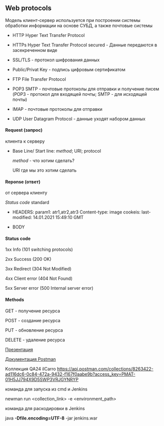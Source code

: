 ## Web protocols

Модель клиент-сервер используется при построении системы обработки информации на основе СУБД, а также почтовые системы

- HTTP Hyper Text Transfer Protocol

- HTTPs Hyper Text Transfer Protocol secured - Данные передаются в засекреченном виде

- SSL/TLS -  протокол шифрования данных

- Public/Privat Key  - подпись цифровым сертификатом

- FTP File Transfer Protocol

- POP3 SMTP - почтовые протоколы для отправки и получение писем (POP3 - протокол для входящей почты; SMTP - для исходящей почты)

- IMAP - почтовые протоколы для отправки

- UDP User Datagram Protocol - данные уходят набором данных

#### Request (запрос)
клиента к серверу

- Base Line/ Start line: *method*; URI; protocol

  *method* - что хотим сделать?

  URI где мы это хотим сделать

#### Reponse (ответ)
от сервера клиенту

*Status code* standard

- HEADERS:
  param1: atr1,atr2,atr3
  Content-type: image
  cookeis:
  last-modified: 14.01.2021 15:49:10 GMT

- BODY

#### Status code

1хх Info (101 switching protocols)

2хх Success (200 OK)

3хх Redirect (304 Not Modified)

4хх Client error (404 Not Found)

5хх Server error (500 Internal server error)

#### Methods

GET - получение ресурса

POST - создание ресурса

PUT - обновление ресурса

DELETE - удаление ресурса

[Презентация](https://docs.google.com/presentation/d/15qWmTQ3nE_SShPUHDi08SH_RIFWvw56B/edit?usp=sharing&ouid=100462493827587974016&rtpof=true&sd=true)

[Документация Postman](https://learning.postman.com/docs/introduction/overview/)

Kоллекция QA24 ilCarro https://api.postman.com/collections/8263422-ad116dc6-0c84-472a-9432-f167f0aabe9b?access_key=PMAT-01H5JJ794X9D5SWP3VRJGYNRYP

команда для запуска из cmd и Jenkins

newman run <collection_link> -e <environment_path>

команда для раскодировки в Jenkins

java **-Dfile.encoding=UTF-8** -jar jenkins.war